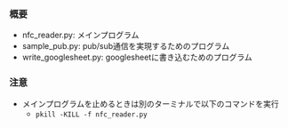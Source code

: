 ### 概要
- nfc_reader.py: メインプログラム
- sample_pub.py: pub/sub通信を実現するためのプログラム
- write_googlesheet.py: googlesheetに書き込むためのプログラム

### 注意
- メインプログラムを止めるときは別のターミナルで以下のコマンドを実行
	- `pkill -KILL -f nfc_reader.py`
